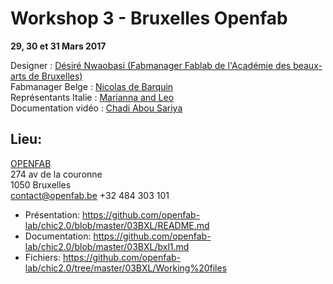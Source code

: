 # Workshop 3 - Bruxelles Openfab
**29, 30 et 31 Mars 2017**

Designer : [Désiré Nwaobasi (Fabmanager Fablab de l'Académie des beaux-arts de Bruxelles)](https://www.facebook.com/fablab.arba.esa/)  
Fabmanager Belge : [Nicolas de Barquin](http://www.openfab.be/)  
Représentants Italie : [Marianna and Leo](https://www.mdbr.it/)  
Documentation vidéo : [Chadi Abou Sariya](http://www.miam-miam.eu/fr/home/)  

## Lieu: ##
[OPENFAB](http://www.openfab.be/)  
274 av de la couronne  
1050 Bruxelles  
contact@openfab.be
+32 484 303 101





- Présentation: https://github.com/openfab-lab/chic2.0/blob/master/03BXL/README.md  
- Documentation: https://github.com/openfab-lab/chic2.0/blob/master/03BXL/bxl1.md  
- Fichiers: https://github.com/openfab-lab/chic2.0/tree/master/03BXL/Working%20files
